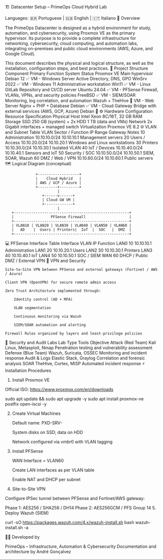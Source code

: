 🏗️ Datacenter Setup – PrimeOps Cloud Hybrid Lab

Languages: 🇧🇷 Portuguese
| 🇬🇧 English
| 🇮🇹 Italiano
📘 Overview

The PrimeOps Datacenter is designed as a hybrid environment for study, automation, and cybersecurity, using Proxmox VE as the primary hypervisor.
Its purpose is to provide a complete infrastructure for networking, cybersecurity, cloud computing, and automation labs, integrating on-premises and public cloud environments (AWS, Azure, and Google Cloud).

This document describes the physical and logical structure, as well as the installation, configuration steps, and best practices.
🧩 Project Structure
Component	Primary Function	System	Status
Proxmox VE	Main hypervisor	Debian 12	✅
VM - Windows Server	Active Directory, DNS, GPO	WinSrv 2022	✅
VM - Windows 11	Administrative workstation	Win11	✅
VM - Linux GitLab	Repository and CI/CD server	Ubuntu 24.04	✅
VM - PFSense	Firewall, VLANs, VPNs, and security policies	FreeBSD	✅
VM - SIEM/SOAR	Monitoring, log correlation, and automation	Wazuh + TheHive	🔄
VM - Web Server	Nginx + PHP + Database	Debian	✅
VM - Cloud Gateway	Bridge with external services (AWS, GCP, Azure)	Debian	🔄
⚙️ Hardware Configuration
Resource	Specification
Physical Host	Intel Xeon 8C/16T, 32 GB RAM
Storage	SSD 250 GB (system) + 2x HDD 1 TB (data and VMs)
Network	2x Gigabit interfaces + managed switch
Virtualization	Proxmox VE 8.2
🌐 VLAN and Subnet Table
VLAN	Sector / Function	IP Range	Gateway	Notes
10	Administration	10.10.10.0/24	10.10.10.1	Management servers
20	Users / Access	10.10.20.0/24	10.10.20.1	Windows and Linux workstations
30	Printers	10.10.30.0/24	10.10.30.1	Isolated VLAN
40	IoT / Devices	10.10.40.0/24	10.10.40.1	Sensors and IoT
50	Security / SOC	10.10.50.0/24	10.10.50.1	SIEM, SOAR, Wazuh
60	DMZ / Web / VPN	10.10.60.0/24	10.10.60.1	Public servers
🗺️ Logical Diagram (conceptual)

                  +-------------------+
                  |    Cloud Hybrid   |
                  | AWS / GCP / Azure |
                  +---------+---------+
                            |
                     +------v------+
                     | Cloud GW VM |
                     +-------------+
                            |
       +-----------------------------------------------------+
       |                 PFSense Firewall                    |
       +-----------------------------------------------------+
       | VLAN10 | VLAN20 | VLAN30 | VLAN40 | VLAN50 | VLAN60 |
       |   AD    |  Users | Printers|  IoT  |  SOC   |  DMZ  |
       +-----------------------------------------------------+

💻 PFSense Interface Table
Interface	VLAN	IP	Function
LAN0	10	10.10.10.1	Administration
LAN1	20	10.10.20.1	Users
LAN2	30	10.10.30.1	Printers
LAN3	40	10.10.40.1	IoT
LAN4	50	10.10.50.1	SOC / SIEM
WAN	60	DHCP / Public	DMZ / External VPN
🔐 VPN and Security

    Site-to-Site VPN between PFSense and external gateways (Fortinet / AWS / Azure)

    Client VPN (OpenVPN) for secure remote admin access

    Zero Trust Architecture implemented through:

        Identity control (AD + MFA)

        VLAN segmentation

        Continuous monitoring via Wazuh

        SIEM/SOAR automation and alerting

    Firewall Rules organized by layers and least-privilege policies

🧠 Security and Audit Labs
Lab Type	Tools	Objective
Attack (Red Team)	Kali Linux, Metasploit, Nmap	Penetration testing and vulnerability assessment
Defense (Blue Team)	Wazuh, Suricata, OSSEC	Monitoring and incident response
Audit & Logs	Elastic Stack, Graylog	Correlation and forensic analysis
SOAR	TheHive, Cortex, MISP	Automated incident response
⚡ Installation Procedures
1. Install Proxmox VE

Official ISO: https://www.proxmox.com/en/downloads

sudo apt update && sudo apt upgrade -y
sudo apt install proxmox-ve postfix open-iscsi -y

2. Create Virtual Machines

    Default name: PXD-SRV-<function>

    System disks on SSD; data on HDD

    Network configured via vmbr0 with VLAN tagging

3. Install PFSense

    WAN Interface = VLAN60

    Create LAN interfaces as per VLAN table

    Enable NAT and DHCP per subnet

4. Site-to-Site VPN

Configure IPSec tunnel between PFSense and Fortinet/AWS gateway:

Phase 1: AES256 / SHA256 / DH14
Phase 2: AES256GCM / PFS Group 14
5. Deploy Wazuh (SIEM)

curl -sO https://packages.wazuh.com/4.x/wazuh-install.sh
bash wazuh-install.sh -a

👨‍💻 Developed by

PrimeOps – Infrastructure, Automation & Cybersecurity
Documentation and architecture by André Gonçalvez

